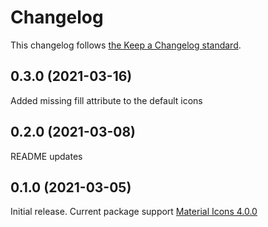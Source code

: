 # Changelog

This changelog follows [the Keep a Changelog standard](https://keepachangelog.com).

## 0.3.0 (2021-03-16)
Added missing fill attribute to the default icons

## 0.2.0 (2021-03-08)
README updates

## 0.1.0 (2021-03-05)

Initial release.
Current package support [Material Icons 4.0.0](https://github.com/google/material-design-icons/releases/tag/4.0.0)
